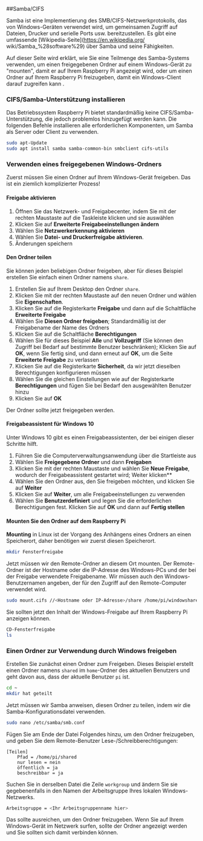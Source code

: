 ##Samba/CIFS

Samba ist eine Implementierung des SMB/CIFS-Netzwerkprotokolls, das von Windows-Geräten verwendet wird, um gemeinsamen Zugriff auf Dateien, Drucker und serielle Ports usw. bereitzustellen. Es gibt eine umfassende [Wikipedia-Seite](https://en.wikipedia.org/ wiki/Samba_%28software%29) über Samba und seine Fähigkeiten.

Auf dieser Seite wird erklärt, wie Sie eine Teilmenge des Samba-Systems verwenden, um einen freigegebenen Ordner auf einem Windows-Gerät zu "mounten", damit er auf Ihrem Raspberry Pi angezeigt wird, oder um einen Ordner auf Ihrem Raspberry Pi freizugeben, damit ein Windows-Client darauf zugreifen kann .

### CIFS/Samba-Unterstützung installieren

Das Betriebssystem Raspberry Pi bietet standardmäßig keine CIFS/Samba-Unterstützung, die jedoch problemlos hinzugefügt werden kann. Die folgenden Befehle installieren alle erforderlichen Komponenten, um Samba als Server oder Client zu verwenden.

```bash
sudo apt-Update
sudo apt install samba samba-common-bin smbclient cifs-utils
```

### Verwenden eines freigegebenen Windows-Ordners

Zuerst müssen Sie einen Ordner auf Ihrem Windows-Gerät freigeben. Das ist ein ziemlich komplizierter Prozess!

#### Freigabe aktivieren

1. Öffnen Sie das Netzwerk- und Freigabecenter, indem Sie mit der rechten Maustaste auf die Taskleiste klicken und sie auswählen
1. Klicken Sie auf **Erweiterte Freigabeeinstellungen ändern**
1. Wählen Sie **Netzwerkerkennung aktivieren**
1. Wählen Sie **Datei- und Druckerfreigabe aktivieren**.
1. Änderungen speichern

#### Den Ordner teilen

Sie können jeden beliebigen Ordner freigeben, aber für dieses Beispiel erstellen Sie einfach einen Ordner namens `share`.

1. Erstellen Sie auf Ihrem Desktop den Ordner `share`.
1. Klicken Sie mit der rechten Maustaste auf den neuen Ordner und wählen Sie **Eigenschaften**.
1. Klicken Sie auf die Registerkarte **Freigabe** und dann auf die Schaltfläche **Erweiterte Freigabe**
1. Wählen Sie **Diesen Ordner freigeben**; Standardmäßig ist der Freigabename der Name des Ordners
1. Klicken Sie auf die Schaltfläche **Berechtigungen**
1. Wählen Sie für dieses Beispiel **Alle** und **Vollzugriff** (Sie können den Zugriff bei Bedarf auf bestimmte Benutzer beschränken); Klicken Sie auf **OK**, wenn Sie fertig sind, und dann erneut auf **OK**, um die Seite **Erweiterte Freigabe** zu verlassen
1. Klicken Sie auf die Registerkarte **Sicherheit**, da wir jetzt dieselben Berechtigungen konfigurieren müssen
1. Wählen Sie die gleichen Einstellungen wie auf der Registerkarte **Berechtigungen** und fügen Sie bei Bedarf den ausgewählten Benutzer hinzu
1. Klicken Sie auf **OK**

Der Ordner sollte jetzt freigegeben werden.

#### Freigabeassistent für Windows 10

Unter Windows 10 gibt es einen Freigabeassistenten, der bei einigen dieser Schritte hilft.

1. Führen Sie die Computerverwaltungsanwendung über die Startleiste aus
1. Wählen Sie **Freigegebene Ordner** und dann **Freigaben**
1. Klicken Sie mit der rechten Maustaste und wählen Sie **Neue Freigabe**, wodurch der Freigabeassistent gestartet wird; Weiter klicken**
1. Wählen Sie den Ordner aus, den Sie freigeben möchten, und klicken Sie auf **Weiter**
1. Klicken Sie auf **Weiter**, um alle Freigabeeinstellungen zu verwenden
1. Wählen Sie **Benutzerdefiniert** und legen Sie die erforderlichen Berechtigungen fest. Klicken Sie auf **OK** und dann auf **Fertig stellen**

#### Mounten Sie den Ordner auf dem Raspberry Pi

**Mounting** in Linux ist der Vorgang des Anhängens eines Ordners an einen Speicherort, daher benötigen wir zuerst diesen Speicherort.

```bash
mkdir Fensterfreigabe
```

Jetzt müssen wir den Remote-Ordner an diesem Ort mounten. Der Remote-Ordner ist der Hostname oder die IP-Adresse des Windows-PCs und der bei der Freigabe verwendete Freigabename. Wir müssen auch den Windows-Benutzernamen angeben, der für den Zugriff auf den Remote-Computer verwendet wird.

```bash
sudo mount.cifs //<Hostname oder IP-Adresse>/share /home/pi/windowshare -o user=<name>
```

Sie sollten jetzt den Inhalt der Windows-Freigabe auf Ihrem Raspberry Pi anzeigen können.

```bash
CD-Fensterfreigabe
ls
```

### Einen Ordner zur Verwendung durch Windows freigeben

Erstellen Sie zunächst einen Ordner zum Freigeben. Dieses Beispiel erstellt einen Ordner namens `shared` im `home`-Ordner des aktuellen Benutzers und geht davon aus, dass der aktuelle Benutzer `pi` ist.

```bash
cd ~
mkdir hat geteilt
```

Jetzt müssen wir Samba anweisen, diesen Ordner zu teilen, indem wir die Samba-Konfigurationsdatei verwenden.

```bash
sudo nano /etc/samba/smb.conf
```

Fügen Sie am Ende der Datei Folgendes hinzu, um den Ordner freizugeben, und geben Sie dem Remote-Benutzer Lese-/Schreibberechtigungen:

```
[Teilen]
    Pfad = /home/pi/shared
    nur lesen = nein
    öffentlich = ja
    beschreibbar = ja
```

Suchen Sie in derselben Datei die Zeile `workgroup` und ändern Sie sie gegebenenfalls in den Namen der Arbeitsgruppe Ihres lokalen Windows-Netzwerks.

```bash
Arbeitsgruppe = <Ihr Arbeitsgruppenname hier>
```

Das sollte ausreichen, um den Ordner freizugeben. Wenn Sie auf Ihrem Windows-Gerät im Netzwerk surfen, sollte der Ordner angezeigt werden und Sie sollten sich damit verbinden können.